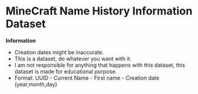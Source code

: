 # MineCraft Name History Information Dataset

  **Information**
  - Creation dates might be inaccurate.
  - This is a dataset, do whatever you want with it.
  - I am not responsible for anything that happens with this dataset, this dataset is made for educational purpose.
  - Format: UUID - Current Name - First name - Creation date (year,month,day)
